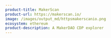 ```yaml
---
product-title: MakerScan
product-url: https://makerscan.io/
image: /images/output_md/httpsmakerscanio.png
ecosystem: ethereum
product-description: A MakerDAO CDP explorer
---
```

